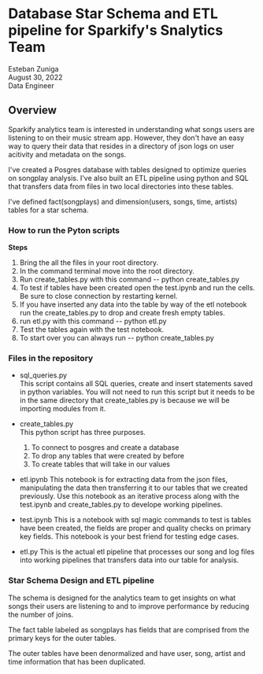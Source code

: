 # Database Star Schema and ETL pipeline for Sparkify's Snalytics Team

Esteban Zuniga <br>
August 30, 2022 <br>
Data Engineer

## Overview

Sparkify analytics team is interested in understanding what songs users are listening to on their music stream app. However, they don't
have an easy way to query their data that resides in a directory of json logs on user acitivity and metadata on the songs.

I've created a Posgres database with tables designed to optimize queries on songplay analysis. I've also built an ETL pipeline using python and SQL
that transfers data from files in two local directories into these tables.

I've defined fact(songplays) and dimension(users, songs, time, artists) tables for a star schema.


### How to run the Pyton scripts


**Steps**

1. Bring the all the files in your root directory.
2. In the command terminal move into the root directory.
3. Run create_tables.py with this command -- python create_tables.py
4. To test if tables have been created open the test.ipynb and run the cells. Be sure to close connection by restarting kernel.
5. If you have inserted any data into the table by way of the etl notebook run the create_tables.py to drop and create fresh empty tables.
6. run etl.py with this command -- python etl.py 
7. Test the tables again with the test notebook. 
8. To start over you can always run -- python create_tables.py

### Files in the repository

- sql_queries.py <br>
  This script contains all SQL queries, create and insert     statements saved in python variables.
  You will not need to run this script but it needs to be in the same directory that create_tables.py is because we will be importing modules 
  from it.

- create_tables.py <br>
    This python script has three purposes.
    1. To connect to posgres and create a database
    2. To drop any tables that were created by before
    3. To create tables that will take in our values
    
- etl.ipynb
    This notebook is for extracting data from the json files, manipulating the data then transferring it to our tables that we created previously. Use this notebook as an iterative process along with the test.ipynb and create_tables.py to develope working pipelines.

- test.ipynb 
    This is a notebook with sql magic commands to test is tables have been created, the fields are proper and quality checks on primary key fields. This notebook is your best friend for testing edge cases.
    
-  etl.py
    This is the actual etl pipeline that processes our song and log files into working pipelines that transfers data into our table for analysis.


### Star Schema Design and ETL pipeline

The schema is designed for the analytics team to get insights on what songs their users are listening to and to improve performance by reducing the number of joins.

The fact table labeled as songplays has fields that are comprised from the primary keys for the outer tables.

The outer tables have been denormalized and have user, song, artist and time information that has been duplicated.
